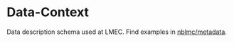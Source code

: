 # Data-Context
 Data description schema used at LMEC. Find examples in [nblmc/metadata](github.com/nblmc/metadata).

